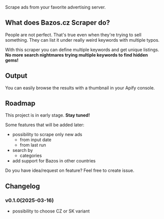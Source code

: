 Scrape ads from your favorite advertising server.

## What does Bazos.cz Scraper do?

People are not perfect. That's true even when they're trying to sell something. They can list it under really weird keywords with multiple typos.

With this scraper you can define multiple keywords and get unique listings. **No more search nightmares trying multiple keywords to find hidden gems!**

## Output

You can easily browse the results with a thumbnail in your Apify console.

## Roadmap

This project is in early stage. **Stay tuned!**

Some features that will be added later:

- possibility to scrape only new ads
  - from input date
  - from last run
- search by
  - categories
- add support for Bazos in other countries 

Do you have idea/request on feature? Feel free to create issue.

## Changelog
### v0.1.0(2025-03-16)
- possibility to choose CZ or SK variant
